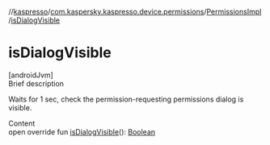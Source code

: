 //[kaspresso](../../index.md)/[com.kaspersky.kaspresso.device.permissions](../index.md)/[PermissionsImpl](index.md)/[isDialogVisible](is-dialog-visible.md)



# isDialogVisible  
[androidJvm]  
Brief description  


Waits for 1 sec, check the permission-requesting permissions dialog is visible.

  
Content  
open override fun [isDialogVisible](is-dialog-visible.md)(): [Boolean](https://kotlinlang.org/api/latest/jvm/stdlib/kotlin/-boolean/index.html)  



